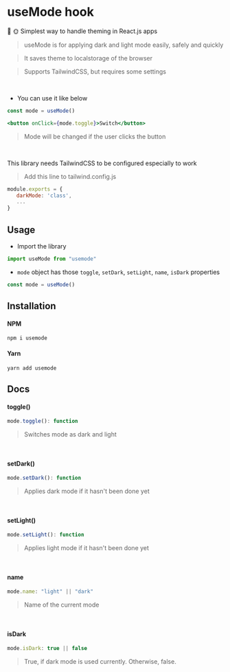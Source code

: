 # useMode hook
🌙 🌞 Simplest way to handle theming in React.js apps

> useMode is for applying dark and light mode easily, safely and quickly

> It saves theme to localstorage of the browser

> Supports TailwindCSS, but requires some settings

<br>

- You can use it like below
```jsx
const mode = useMode()
```
```jsx
<button onClick={mode.toggle}>Switch</button>

```

> Mode will be changed if the user clicks the button

<br>

This library needs TailwindCSS to be configured especially to work

> Add this line to tailwind.config.js 
```javascript
module.exports = {
   darkMode: 'class',
   ...
}
```

## Usage
- Import the library

```jsx
import useMode from "usemode"
```

- `mode` object has those `toggle`, `setDark`, `setLight`, `name`, `isDark` properties

```jsx
const mode = useMode()
```

## Installation

#### NPM
```
npm i usemode
```

#### Yarn
```
yarn add usemode
```

## Docs

#### toggle()
```jsx
mode.toggle(): function
```
> Switches mode as dark and light

<br/>

#### setDark()
```jsx
mode.setDark(): function
```
> Applies dark mode if it hasn't been done yet

<br/>

#### setLight()
```jsx
mode.setLight(): function
```
> Applies light mode if it hasn't been done yet

<br/>

#### name
```jsx
mode.name: "light" || "dark"
```
> Name of the current mode

<br/>

#### isDark
```jsx
mode.isDark: true || false
```
> True, if dark mode is used currently. Otherwise, false.
